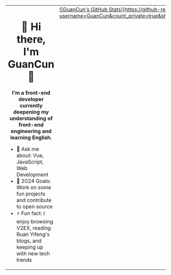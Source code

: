 <table>
  <tr>
    <td valign="top" width="50%">
      <h1 align="center">👋 Hi there, I'm GuanCun 👋</h1>
      <p align="center">
        <strong>I'm a front-end developer currently deepening my understanding of front-end engineering and learning English.</strong>
      </p>
      <ul>
        <li>💬 Ask me about: Vue, JavaScript, Web Development</li>
        <li>🥅 2024 Goals: Work on some fun projects and contribute to open source</li>
        <li>⚡ Fun fact: I enjoy browsing V2EX, reading Ruan Yifeng's blogs, and keeping up with new tech trends</li>
      </ul>
    </td>
    <td valign="top" width="50%">
      <a href="https://github.com/anuraghazra/github-readme-stats">
        ![GuanCun's GitHub Stats](https://github-readme-stats.vercel.app/api?username=GuanCun&count_private=true&show_icons=true&theme=blueberry)
      </a>
    </td>
  </tr>
</table>
